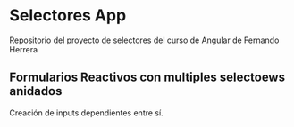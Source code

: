 # Selectores App

Repositorio del proyecto de selectores del curso de Angular de Fernando Herrera

## Formularios Reactivos con multiples selectoews anidados

Creación de inputs dependientes entre sí.
